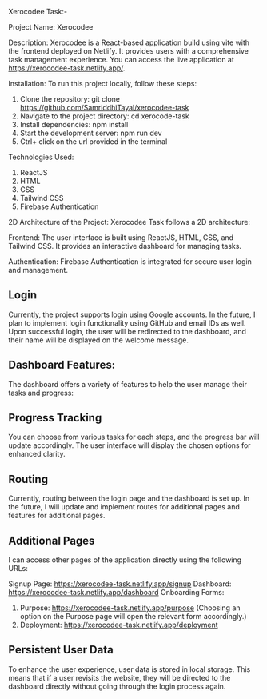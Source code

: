 Xerocodee Task:-

Project Name: Xerocodee 

Description: Xerocodee is a React-based application build using vite with the frontend deployed on Netlify. It provides users with a comprehensive task management experience. You can access the live application at https://xerocodee-task.netlify.app/.

Installation:
To run this project locally, follow these steps:

1. Clone the repository: git clone https://github.com/SamriddhiTayal/xerocodee-task
2. Navigate to the project directory: cd xerocode-task
3. Install dependencies: npm install
4. Start the development server: npm run dev
5. Ctrl+ click on the url provided in the terminal 

Technologies Used:
1. ReactJS
2. HTML
3. CSS
4. Tailwind CSS
5. Firebase Authentication

2D Architecture of the Project:
Xerocodee Task follows a 2D architecture:

Frontend: The user interface is built using ReactJS, HTML, CSS, and Tailwind CSS. It provides an interactive dashboard for managing tasks.

Authentication: Firebase Authentication is integrated for secure user login and management.

## Login
Currently, the project supports login using Google accounts.
In the future, I plan to implement login functionality using GitHub and email IDs as well.
Upon successful login, the user will be redirected to the dashboard, and their name will be displayed on the welcome message.

## Dashboard Features:
The dashboard offers a variety of features to help the user manage their tasks and progress:

## Progress Tracking
You can choose from various tasks for each steps, and the progress bar will update accordingly.
The user interface will display the chosen options for enhanced clarity.

## Routing
Currently, routing between the login page and the dashboard is set up.
In the future, I will update and implement routes for additional pages and features for additional pages.

## Additional Pages
I can access other pages of the application directly using the following URLs:

Signup Page: https://xerocodee-task.netlify.app/signup
Dashboard: https://xerocodee-task.netlify.app/dashboard
Onboarding Forms:
1. Purpose: https://xerocodee-task.netlify.app/purpose (Choosing an option on the Purpose page will open the relevant form accordingly.)
2. Deployment: https://xerocodee-task.netlify.app/deployment


## Persistent User Data
To enhance the user experience, user data is stored in local storage. This means that if a user revisits the website, they will be directed to the dashboard directly without going through the login process again.